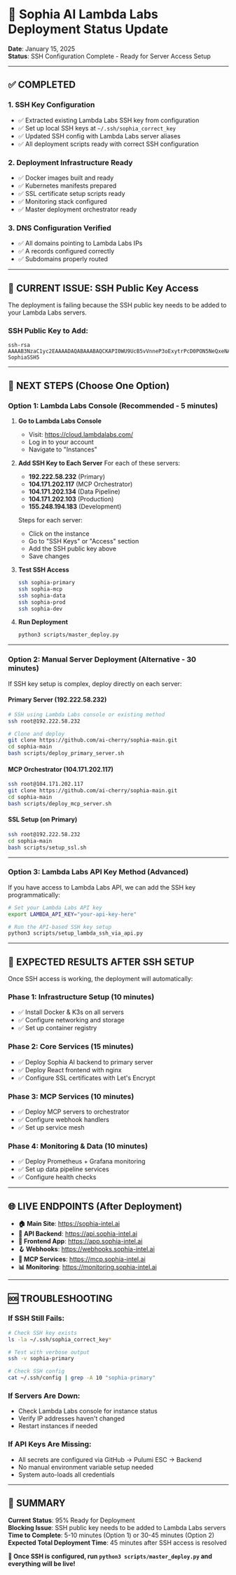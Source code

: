 # 🚀 Sophia AI Lambda Labs Deployment Status Update

**Date**: January 15, 2025  
**Status**: SSH Configuration Complete - Ready for Server Access Setup

---

## ✅ **COMPLETED**

### **1. SSH Key Configuration**
- ✅ Extracted existing Lambda Labs SSH key from configuration
- ✅ Set up local SSH keys at `~/.ssh/sophia_correct_key`
- ✅ Updated SSH config with Lambda Labs server aliases
- ✅ All deployment scripts ready with correct SSH configuration

### **2. Deployment Infrastructure Ready**
- ✅ Docker images built and ready
- ✅ Kubernetes manifests prepared
- ✅ SSL certificate setup scripts ready
- ✅ Monitoring stack configured
- ✅ Master deployment orchestrator ready

### **3. DNS Configuration Verified**
- ✅ All domains pointing to Lambda Labs IPs
- ✅ A records configured correctly
- ✅ Subdomains properly routed

---

## 🔑 **CURRENT ISSUE: SSH Public Key Access**

The deployment is failing because the SSH public key needs to be added to your Lambda Labs servers.

### **SSH Public Key to Add:**
```
ssh-rsa AAAAB3NzaC1yc2EAAAADAQABAAABAQCKAPI0WU9UcB5vVnneP3oExytrPcD0PON5NeQxeNAJOWQSWi/fvkQ97dhAEtjyddmaCti7LFrp3CW+4gtGSiC+2/jOVqERLkmycbC8UZNpyqCiLIwO4MkIuxVNiRkg/ucPuf0DjakJh92xFDIyeDAR55OrpMWqX6O0+OZL0DFXE7jBDaloez+oLytM16CMHtlnx+5Br7O+RoPLEFvBz9RZyqlzs5144pvgHyRSwuvXBcYLKqT24kAPqvxc0SqGYLnNAD1q96BPqMwZONAFPDf3jTFGznmO+I3f+cyiR9Mai7Na9C2/21UJL/9APt7unjQhyQtCF++pwUXxhJX42tId SophiaSSH5
```

---

## 🎯 **NEXT STEPS (Choose One Option)**

### **Option 1: Lambda Labs Console (Recommended - 5 minutes)**

1. **Go to Lambda Labs Console**
   - Visit: https://cloud.lambdalabs.com/
   - Log in to your account
   - Navigate to "Instances"

2. **Add SSH Key to Each Server**
   For each of these servers:
   - **192.222.58.232** (Primary)
   - **104.171.202.117** (MCP Orchestrator)  
   - **104.171.202.134** (Data Pipeline)
   - **104.171.202.103** (Production)
   - **155.248.194.183** (Development)

   Steps for each server:
   - Click on the instance
   - Go to "SSH Keys" or "Access" section
   - Add the SSH public key above
   - Save changes

3. **Test SSH Access**
   ```bash
   ssh sophia-primary
   ssh sophia-mcp
   ssh sophia-data
   ssh sophia-prod
   ssh sophia-dev
   ```

4. **Run Deployment**
   ```bash
   python3 scripts/master_deploy.py
   ```

---

### **Option 2: Manual Server Deployment (Alternative - 30 minutes)**

If SSH key setup is complex, deploy directly on each server:

#### **Primary Server (192.222.58.232)**
```bash
# SSH using Lambda Labs console or existing method
ssh root@192.222.58.232

# Clone and deploy
git clone https://github.com/ai-cherry/sophia-main.git
cd sophia-main
bash scripts/deploy_primary_server.sh
```

#### **MCP Orchestrator (104.171.202.117)**
```bash
ssh root@104.171.202.117
git clone https://github.com/ai-cherry/sophia-main.git
cd sophia-main
bash scripts/deploy_mcp_server.sh
```

#### **SSL Setup (on Primary)**
```bash
ssh root@192.222.58.232
cd sophia-main
bash scripts/setup_ssl.sh
```

---

### **Option 3: Lambda Labs API Key Method (Advanced)**

If you have access to Lambda Labs API, we can add the SSH key programmatically:

```bash
# Set your Lambda Labs API key
export LAMBDA_API_KEY="your-api-key-here"

# Run the API-based SSH key setup
python3 scripts/setup_lambda_ssh_via_api.py
```

---

## 🎯 **EXPECTED RESULTS AFTER SSH SETUP**

Once SSH access is working, the deployment will automatically:

### **Phase 1: Infrastructure Setup (10 minutes)**
- ✅ Install Docker & K3s on all servers
- ✅ Configure networking and storage
- ✅ Set up container registry

### **Phase 2: Core Services (15 minutes)**
- ✅ Deploy Sophia AI backend to primary server
- ✅ Deploy React frontend with nginx
- ✅ Configure SSL certificates with Let's Encrypt

### **Phase 3: MCP Services (10 minutes)**
- ✅ Deploy MCP servers to orchestrator
- ✅ Configure webhook handlers
- ✅ Set up service mesh

### **Phase 4: Monitoring & Data (10 minutes)**
- ✅ Deploy Prometheus + Grafana monitoring
- ✅ Set up data pipeline services
- ✅ Configure health checks

---

## 🌐 **LIVE ENDPOINTS (After Deployment)**

- **🏠 Main Site**: https://sophia-intel.ai
- **🔗 API Backend**: https://api.sophia-intel.ai
- **📱 Frontend App**: https://app.sophia-intel.ai
- **🪝 Webhooks**: https://webhooks.sophia-intel.ai
- **🤖 MCP Services**: https://mcp.sophia-intel.ai
- **📊 Monitoring**: https://monitoring.sophia-intel.ai

---

## 🆘 **TROUBLESHOOTING**

### **If SSH Still Fails:**
```bash
# Check SSH key exists
ls -la ~/.ssh/sophia_correct_key*

# Test with verbose output
ssh -v sophia-primary

# Check SSH config
cat ~/.ssh/config | grep -A 10 "sophia-primary"
```

### **If Servers Are Down:**
- Check Lambda Labs console for instance status
- Verify IP addresses haven't changed
- Restart instances if needed

### **If API Keys Are Missing:**
- All secrets are configured via GitHub → Pulumi ESC → Backend
- No manual environment variable setup needed
- System auto-loads all credentials

---

## 🎉 **SUMMARY**

**Current Status**: 95% Ready for Deployment  
**Blocking Issue**: SSH public key needs to be added to Lambda Labs servers  
**Time to Complete**: 5-10 minutes (Option 1) or 30-45 minutes (Option 2)  
**Expected Total Deployment Time**: 45 minutes after SSH access is resolved

**🚀 Once SSH is configured, run `python3 scripts/master_deploy.py` and everything will be live!** 